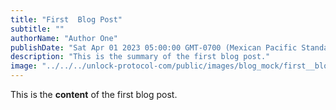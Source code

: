```yaml
---
title: "First  Blog Post"
subtitle: ""
authorName: "Author One"
publishDate: "Sat Apr 01 2023 05:00:00 GMT-0700 (Mexican Pacific Standard Time)"
description: "This is the summary of the first blog post."
image: "../../../unlock-protocol-com/public/images/blog_mock/first__blog_post/"
---
```


<p>This is the <strong>content</strong> of the first blog post.</p>